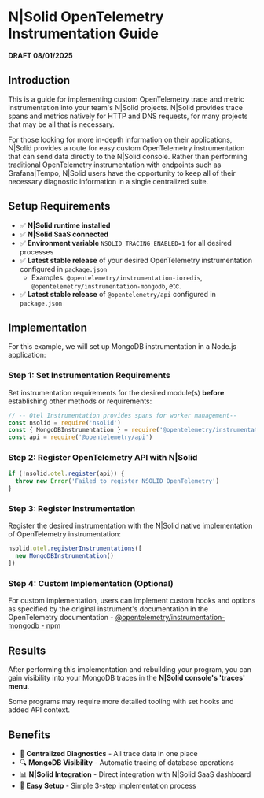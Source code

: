 # N|Solid OpenTelemetry Instrumentation Guide

**DRAFT 08/01/2025**

## Introduction

This is a guide for implementing custom OpenTelemetry trace and metric instrumentation into your team's N|Solid projects. N|Solid provides trace spans and metrics natively for HTTP and DNS requests, for many projects that may be all that is necessary. 

For those looking for more in-depth information on their applications, N|Solid provides a route for easy custom OpenTelemetry instrumentation that can send data directly to the N|Solid console. Rather than performing traditional OpenTelemetry instrumentation with endpoints such as Grafana|Tempo, N|Solid users have the opportunity to keep all of their necessary diagnostic information in a single centralized suite.

## Setup Requirements

- ✅ **N|Solid runtime installed**
- ✅ **N|Solid SaaS connected**
- ✅ **Environment variable** `NSOLID_TRACING_ENABLED=1` for all desired processes
- ✅ **Latest stable release** of your desired OpenTelemetry instrumentation configured in `package.json` 
  - Examples: `@opentelemetry/instrumentation-ioredis`, `@opentelemetry/instrumentation-mongodb`, etc.
- ✅ **Latest stable release** of `@opentelemetry/api` configured in `package.json`

## Implementation

For this example, we will set up MongoDB instrumentation in a Node.js application:

### Step 1: Set Instrumentation Requirements

Set instrumentation requirements for the desired module(s) **before** establishing other methods or requirements:

```javascript
// -- Otel Instrumentation provides spans for worker management--
const nsolid = require('nsolid')
const { MongoDBInstrumentation } = require('@opentelemetry/instrumentation-mongodb')
const api = require('@opentelemetry/api')
```

### Step 2: Register OpenTelemetry API with N|Solid

```javascript
if (!nsolid.otel.register(api)) {
  throw new Error('Failed to register NSOLID OpenTelemetry')
}
```

### Step 3: Register Instrumentation

Register the desired instrumentation with the N|Solid native implementation of OpenTelemetry instrumentation:

```javascript
nsolid.otel.registerInstrumentations([
  new MongoDBInstrumentation()
])
```

### Step 4: Custom Implementation (Optional)

For custom implementation, users can implement custom hooks and options as specified by the original instrument's documentation in the OpenTelemetry documentation - [@opentelemetry/instrumentation-mongodb - npm](https://www.npmjs.com/package/@opentelemetry/instrumentation-mongodb)

## Results

After performing this implementation and rebuilding your program, you can gain visibility into your MongoDB traces in the **N|Solid console's 'traces' menu**. 

Some programs may require more detailed tooling with set hooks and added API context.

## Benefits

- 🎯 **Centralized Diagnostics** - All trace data in one place
- 🔍 **MongoDB Visibility** - Automatic tracing of database operations
- 📊 **N|Solid Integration** - Direct integration with N|Solid SaaS dashboard
- 🚀 **Easy Setup** - Simple 3-step implementation process
